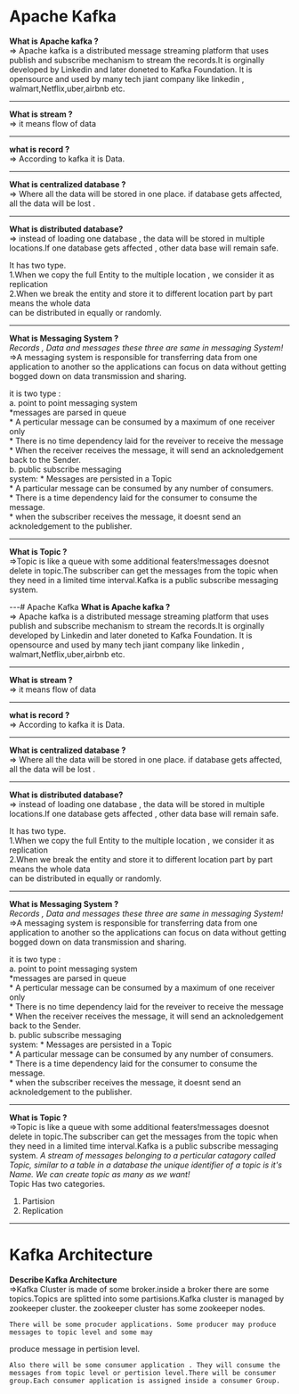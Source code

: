 # Apache Kafka
__What is Apache kafka ?__    
=> Apache kafka is a distributed message streaming platform that uses publish and 
subscribe mechanism to stream the records.It is orginally developed by Linkedin and later doneted to Kafka Foundation. It is opensource and used by many tech jiant company like linkedin , walmart,Netflix,uber,airbnb etc.

---

__What is stream ?__   
=> it means flow of data

---

__what is record ?__   
=> According to kafka it is Data.

---

__What is centralized database ?__   
=> Where all the data will be stored in one place. if database gets affected, all the data will be 
lost .

---

__What is distributed database?__   
=> instead of loading one database , the data will be stored in multiple locations.If one database gets
affected , other data base will remain safe.  

It has two type.  
1.When we copy the full Entity to the multiple location , we consider it as replication  
2.When we break the entity and store it to different location part by part means the whole data  
can be distributed in equally or randomly.

---

__What is Messaging System ?__   
 _Records , Data and messages these three are same in messaging System!_
=>A messaging system is responsible for transferring data from one application to another so the applications can focus on data without getting bogged down on data transmission and sharing.  

it is two type :  
a. point to point messaging system  
    *messages are parsed in queue  
    * A perticular message can be consumed by a maximum of one receiver only  
    * There is no time dependency laid for the reveiver to receive the message  
    * When the receiver receives the message, it will send an acknoledgement back to the Sender.  
b. public subscribe messaging  
system:
    * Messages are persisted in a Topic  
    * A particular message can be consumed by any number of consumers.  
    * There is a time dependency laid for the consumer to consume the message.  
    * when the subscriber receives the message, it doesnt send an acknoledgement to the publisher.  

---

__What is Topic ?__    
=>Topic is like a queue with some additional featers!messages doesnot delete in topic.The subscriber can get 
the messages from the topic when they need in a limited time interval.Kafka is a public subscribe messaging 
system.

---# Apache Kafka
__What is Apache kafka ?__    
=> Apache kafka is a distributed message streaming platform that uses publish and 
subscribe mechanism to stream the records.It is orginally developed by Linkedin and later doneted to Kafka Foundation. It is opensource and used by many tech jiant company like linkedin , walmart,Netflix,uber,airbnb etc.

---

__What is stream ?__   
=> it means flow of data

---

__what is record ?__   
=> According to kafka it is Data.

---

__What is centralized database ?__   
=> Where all the data will be stored in one place. if database gets affected, all the data will be 
lost .

---

__What is distributed database?__   
=> instead of loading one database , the data will be stored in multiple locations.If one database gets
affected , other data base will remain safe.  

It has two type.  
1.When we copy the full Entity to the multiple location , we consider it as replication  
2.When we break the entity and store it to different location part by part means the whole data  
can be distributed in equally or randomly.

---

__What is Messaging System ?__   
 _Records , Data and messages these three are same in messaging System!_
=>A messaging system is responsible for transferring data from one application to another so the applications can focus on data without getting bogged down on data transmission and sharing.  

it is two type :  
a. point to point messaging system  
    *messages are parsed in queue  
    * A perticular message can be consumed by a maximum of one receiver only  
    * There is no time dependency laid for the reveiver to receive the message  
    * When the receiver receives the message, it will send an acknoledgement back to the Sender.  
b. public subscribe messaging  
system:
    * Messages are persisted in a Topic  
    * A particular message can be consumed by any number of consumers.  
    * There is a time dependency laid for the consumer to consume the message.  
    * when the subscriber receives the message, it doesnt send an acknoledgement to the publisher.  

---

__What is Topic ?__    
=>Topic is like a queue with some additional featers!messages doesnot delete in topic.The subscriber can get 
the messages from the topic when they need in a limited time interval.Kafka is a public subscribe messaging 
system. _A stream of messages belonging to a perticular catagory called Topic, similar to a table in a database
the unique identifier of a topic is it's Name. We can create topic as many as we want!_  
Topic Has two categories.  
1. Partision 
2. Replication



---
# Kafka Architecture

__Describe Kafka Architecture__  
=>Kafka Cluster is made of some broker.inside a broker there are some topics.Topics are splitted into some
partisions.Kafka cluster is managed by zookeeper cluster. the zookeeper cluster has some zookeeper nodes.  
    
    There will be some procuder applications. Some producer may produce  messages to topic level and some may 
produce message in pertision level.

    Also there will be some consumer application . They will consume the messages from topic level or pertision level.There will be consumer group.Each consumer application is assigned inside a consumer Group.





